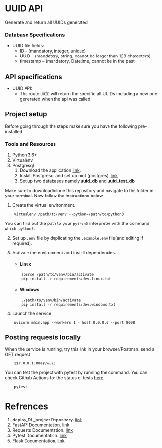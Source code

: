 # UUID API
Generate and return all UUIDs generated

### Database Specifications
- UUID file fields:
    - ID – (mandatory, integer, unique)
    - UUID – (mandatory, string, cannot be larger than 128
    characters)
    - timestamp – (mandatory, Datetime, cannot be in the past)

## API specifications
- UUID API:
    - The route `UUID` will return the specific all UUIDs including a new one generated when the api was called

## Project setup
Before going through the steps make sure you have the following pre-installed

### Tools and Resources
1. Python 3.6+
2. Virtualenv
3. Postgresql 
    1. Download the application [link](https://www.enterprisedb.com/downloads/postgres-postgresql-downloads). 
    2. Install Postgresql and set up root (postgres). [link](https://www.postgresqltutorial.com/install-postgresql/)
    3. Set up two databases namely __uuid_db__ and __uuid_test_db__.
    

Make sure to download/clone this repository and navigate to the folder in your terminal. Now follow the instructions below

1. Create the virtual environment.
```
    virtualenv /path/to/venv --python=/path/to/python3
```
You can find out the path to your `python3` interpreter with the command `which python3`.

2. Set up `.env` file by duplicating the `.example.env` file(and editing if required).

3. Activate the environment and install dependencies.
    - #### Linux
    ```
        source /path/to/venv/bin/activate
        pip install -r requirements\dev.linux.txt
    ```

    - #### Windows
    ```
        ./path/to/venv/bin/activate
        pip install -r requirements\dev.windows.txt
    ```

4. Launch the service
```
    uvicorn main:app --workers 1 --host 0.0.0.0 --port 8008
```

## Posting requests locally
When the service is running, try this link in your browser/Postman. send a GET request
```
    127.0.0.1:8008/uuid
```

You can test the project with pytest by running the command. You can check Github Actions for the status of tests [here](https://github.com/iamr0b0tx/uuid-api/actions) 
```
    pytest
```


# Refrences
1. deploy_DL_project Repository. [link](https://github.com/Semicolon-Tech/deploy_DL_project_with_fastapi)
2. FastAPI Documentation. [link](https://fastapi.tiangolo.com/)
3. Requests Documentation. [link](https://requests.readthedocs.io/en/master/)
4. Pytest Documentation. [link](https://docs.pytest.org/en/stable/contents.html)
5. Flask Documentation. [link](https://flask.palletsprojects.com/en/1.1.x/)
